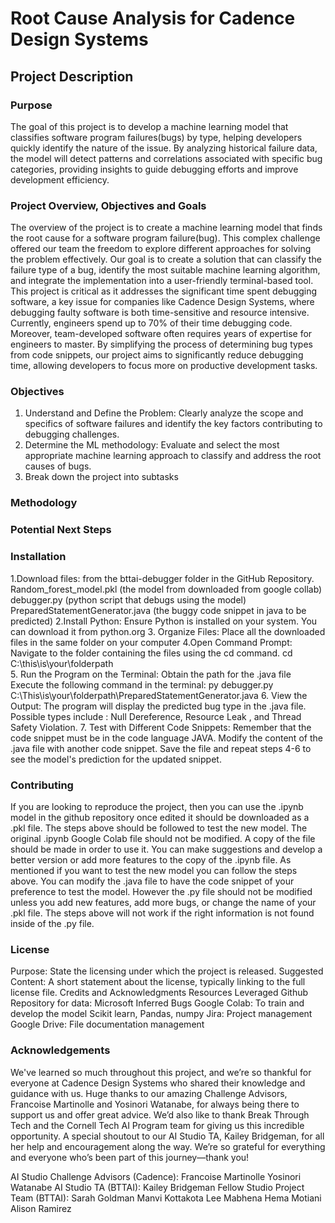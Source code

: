 # Root Cause Analysis for Cadence Design Systems

## Project Description
### Purpose
The goal of this project is to develop a machine learning model that classifies software program failures(bugs) by type, helping developers quickly identify the nature of the issue. By analyzing historical failure data, the model will detect patterns and correlations associated with specific bug categories, providing insights to guide debugging efforts and improve development efficiency. 


### Project Overview, Objectives and Goals
 The overview of the project is to create a machine learning model that finds the root cause for a software program failure(bug). This complex challenge offered our team the freedom to explore different approaches for solving the problem effectively. 
Our goal is to create a solution that can classify the failure type of a bug, identify the most suitable machine learning algorithm, and integrate the implementation into a user-friendly terminal-based tool. This project is critical as it addresses the significant time spent debugging software, a key issue for companies like Cadence Design Systems, where debugging faulty software is both time-sensitive and resource intensive. 
Currently, engineers spend up to 70% of their time debugging code. Moreover, team-developed software often requires years of expertise for engineers to master. By simplifying the process of determining bug types from  code snippets, our project aims to significantly reduce debugging time, allowing developers to focus more on productive development tasks. 

### Objectives
1. Understand and Define the Problem: Clearly analyze the scope and specifics of software failures and identify the key factors contributing to debugging challenges. 
2. Determine the ML methodology: Evaluate and select the most appropriate machine learning approach to classify and address the root causes of bugs. 
3. Break down the project into subtasks

### Methodology


### Potential Next Steps


### Installation
1.Download files: from the bttai-debugger folder in the GitHub Repository.
Random_forest_model.pkl (the model from downloaded from google collab)
debugger.py (python script that debugs using the model)
PreparedStatementGenerator.java (the buggy code snippet in java to be predicted)
2.Install Python: Ensure Python is installed on your system. 
You can download it from python.org
3. Organize Files: Place all the downloaded files in the same folder on your computer
4.Open Command Prompt: Navigate to the folder containing the files using the cd command.
cd C:\this\is\your\folderpath\
5. Run the Program on the Terminal:
Obtain the path for the .java file 
Execute the following command in the terminal: 
		py debugger.py C:\This\is\your\folderpath\PreparedStatementGenerator.java
6. View the Output: The program will display the predicted bug type in the .java file. 
Possible types include : Null Dereference, Resource Leak , and Thread Safety Violation.
7. Test with Different Code Snippets: Remember that the code snippet must be in the code language JAVA. 
Modify the content of the .java file with another code snippet.
 Save the file and repeat steps 4-6 to see the model's prediction for the updated snippet. 

### Contributing
If you are looking to reproduce the project, then you can use the .ipynb model in the github repository once edited it should be downloaded as a .pkl file. The steps above should be followed to test the new model. 
The original .ipynb Google Colab file should not be modified. A copy of the file should be made in order to use it. You can make suggestions and develop a better version or add more features to the copy of the .ipynb file. As mentioned if you want to test the new model you can follow the steps above. You can modify the .java file to have the code snippet of your preference to test the model. However the .py file should not be modified unless you add new features, add more bugs, or change the name of your .pkl file. The steps above will not work if the right information is not found inside of the .py file. 

### License
Purpose: State the licensing under which the project is released.
Suggested Content: A short statement about the license, typically linking to the full license file.
Credits and Acknowledgments
Resources Leveraged
	Github Repository for data: Microsoft Inferred Bugs
	Google Colab: To train and develop the model
	Scikit learn, Pandas, numpy
	Jira: Project management
	Google Drive: File documentation management

### Acknowledgements
We've learned so much throughout this project, and we’re so thankful for everyone at Cadence Design Systems who shared their knowledge and guidance with us. Huge thanks to our amazing Challenge Advisors, Francoise Martinolle and Yosinori Watanabe, for always being there to support us and offer great advice.
We’d also like to thank Break Through Tech and the Cornell Tech AI Program team for giving us this incredible opportunity. A special shoutout to our AI Studio TA, Kailey Bridgeman, for all her help and encouragement along the way.
We’re so grateful for everything and everyone who’s been part of this journey—thank you!

AI Studio Challenge Advisors (Cadence):
Francoise Martinolle
Yosinori Watanabe
AI Studio TA (BTTAI):
Kailey Bridgeman
Fellow Studio Project Team (BTTAI):
Sarah Goldman
Manvi Kottakota
Lee Mabhena
Hema Motiani
Alison Ramirez
